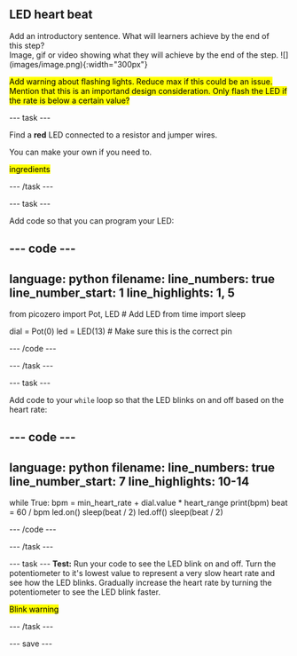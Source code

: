 ## LED heart beat

<div style="display: flex; flex-wrap: wrap">
<div style="flex-basis: 200px; flex-grow: 1; margin-right: 15px;">
Add an introductory sentence. What will learners achieve by the end of this step?
</div>
<div>
Image, gif or video showing what they will achieve by the end of the step. ![](images/image.png){:width="300px"}
</div>
</div>

<mark>Add warning about flashing lights. Reduce max if this could be an issue. Mention that this is an importand design consideration. Only flash the LED if the rate is below a certain value?</mark>

--- task ---

Find a **red** LED connected to a resistor and jumper wires. 

You can make your own if you need to.

<mark>ingredients</mark>

--- /task ---

--- task ---

Add code so that you can program your LED:

--- code ---
---
language: python
filename: 
line_numbers: true
line_number_start: 1
line_highlights: 1, 5
---
from picozero import Pot, LED # Add LED
from time import sleep

dial = Pot(0)
led = LED(13) # Make sure this is the correct pin

--- /code ---

--- /task ---

--- task ---

Add code to your `while` loop so that the LED blinks on and off based on the heart rate:

--- code ---
---
language: python
filename: 
line_numbers: true
line_number_start: 7
line_highlights: 10-14
---

while True:
    bpm = min_heart_rate + dial.value * heart_range
    print(bpm)
    beat = 60 / bpm
    led.on()
    sleep(beat / 2)
    led.off()
    sleep(beat / 2)

--- /code ---

--- /task ---

--- task ---
**Test:** Run your code to see the LED blink on and off. Turn the potentiometer to it's lowest value to represent a very slow heart rate and see how the LED blinks. Gradually increase the heart rate by turning the potentiometer to see the LED blink faster. 

<mark>Blink warning</mark>

--- /task ---

--- save ---


